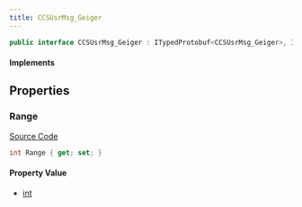 ```yaml
---
title: CCSUsrMsg_Geiger
---
```


```csharp
public interface CCSUsrMsg_Geiger : ITypedProtobuf<CCSUsrMsg_Geiger>, INativeHandle, INetMessage<CCSUsrMsg_Geiger>, IDisposable
```

#### Implements

## Properties

### Range

[Source Code](https://github.com/swiftly-solution/swiftlys2/blob/beta/managed/src/SwiftlyS2.Generated/Protobufs/Interfaces/CCSUsrMsg_Geiger.cs#L18)

```csharp
int Range { get; set; }
```

#### Property Value

- [int](https://learn.microsoft.com/dotnet/api/system.int32)

